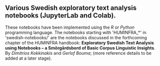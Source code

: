 ## Various Swedish exploratory text analysis notebooks (JupyterLab and Colab).
These notebooks have been implemented using the _R_ or _Python_ programming language.
The notebooks starting with 'HUMINFRA_*' in 'swedish-notebooks/' are the notebooks discussed
in the forthcoming chapter of the HUMINFRA handbook: __Exploratory Swedish Text Analysis using Notebooks – a Smörgårdsbord of Basic Corpus Linguistic Insights__. By _Dimitrios Kokkinakis_ and _Gerlof Bouma_;
(more reference details to be added at a later stage).
